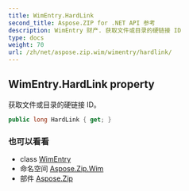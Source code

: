 ```yaml
---
title: WimEntry.HardLink
second_title: Aspose.ZIP for .NET API 参考
description: WimEntry 财产. 获取文件或目录的硬链接 ID
type: docs
weight: 70
url: /zh/net/aspose.zip.wim/wimentry/hardlink/
---
```

## WimEntry.HardLink property

获取文件或目录的硬链接 ID。

```csharp
public long HardLink { get; }
```

### 也可以看看

* class [WimEntry](../)
* 命名空间 [Aspose.Zip.Wim](../../wimentry/)
* 部件 [Aspose.Zip](../../../)


